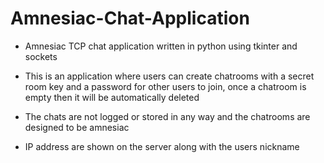 # Amnesiac-Chat-Application
- Amnesiac TCP chat application written in python using tkinter and sockets

- This is an application where users can create chatrooms with a secret room key and a password for other users to join, 
  once a chatroom is empty then it will be automatically deleted
- The chats are not logged or stored in any way and the chatrooms are designed to be amnesiac
- IP address are shown on the server along with the users nickname </p></li><style></style><link>
